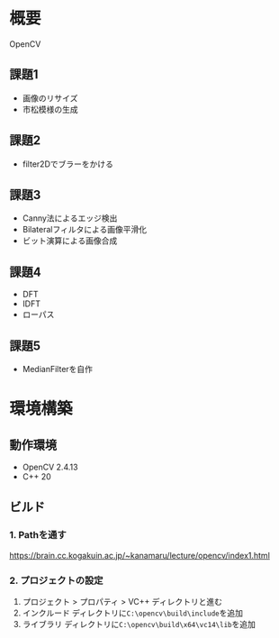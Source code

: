 # 概要

OpenCV

## 課題1

- 画像のリサイズ
- 市松模様の生成

## 課題2

- filter2Dでブラーをかける

## 課題3

- Canny法によるエッジ検出
- Bilateralフィルタによる画像平滑化
- ビット演算による画像合成

## 課題4

- DFT
- IDFT
- ローパス

## 課題5

- MedianFilterを自作

# 環境構築

## 動作環境

- OpenCV 2.4.13
- C++ 20

## ビルド

### 1. Pathを通す
https://brain.cc.kogakuin.ac.jp/~kanamaru/lecture/opencv/index1.html

### 2. プロジェクトの設定

1. プロジェクト > プロパティ > VC++ ディレクトリと進む
2. インクルード ディレクトリに`C:\opencv\build\include`を追加
3. ライブラリ ディレクトリに`C:\opencv\build\x64\vc14\lib`を追加

